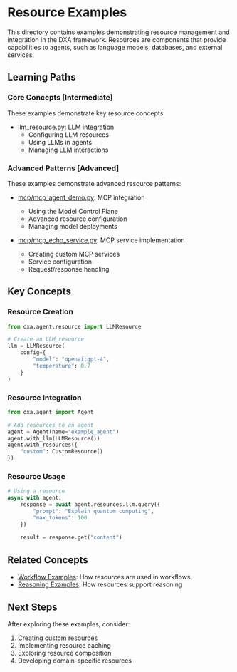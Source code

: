 # Resource Examples

This directory contains examples demonstrating resource management and integration in the DXA framework. Resources are components that provide capabilities to agents, such as language models, databases, and external services.

## Learning Paths

### Core Concepts [Intermediate]

These examples demonstrate key resource concepts:

- [llm_resource.py](llm_resource.py): LLM integration
  - Configuring LLM resources
  - Using LLMs in agents
  - Managing LLM interactions

### Advanced Patterns [Advanced]

These examples demonstrate advanced resource patterns:

- [mcp/mcp_agent_demo.py](mcp/mcp_agent_demo.py): MCP integration
  - Using the Model Control Plane
  - Advanced resource configuration
  - Managing model deployments

- [mcp/mcp_echo_service.py](mcp/mcp_echo_service.py): MCP service implementation
  - Creating custom MCP services
  - Service configuration
  - Request/response handling

## Key Concepts

### Resource Creation

```python
from dxa.agent.resource import LLMResource

# Create an LLM resource
llm = LLMResource(
    config={
        "model": "openai:gpt-4",
        "temperature": 0.7
    }
)
```

### Resource Integration

```python
from dxa.agent import Agent

# Add resources to an agent
agent = Agent(name="example_agent")
agent.with_llm(LLMResource())
agent.with_resources({
    "custom": CustomResource()
})
```

### Resource Usage

```python
# Using a resource
async with agent:
    response = await agent.resources.llm.query({
        "prompt": "Explain quantum computing",
        "max_tokens": 100
    })
    
    result = response.get("content")
```

## Related Concepts

- [Workflow Examples](../execution/workflow/): How resources are used in workflows
- [Reasoning Examples](../execution/reasoning/): How resources support reasoning

## Next Steps

After exploring these examples, consider:

1. Creating custom resources
2. Implementing resource caching
3. Exploring resource composition
4. Developing domain-specific resources 